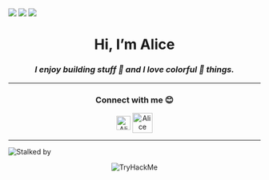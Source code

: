 <a href="https://busralcinar.github.io/" target="blank">
<img align="center" src="https://img.icons8.com/nolan/64/darth-vader.png"/></a>
<a href="https://busralcinar.github.io/" target="blank">
<img align="center" src="https://img.icons8.com/nolan/64/r2-d2.png"/></a>
<a href="https://busralcinar.github.io/" target="blank">
<img align="center" src="https://img.icons8.com/nolan/64/mando.png"/></a>
<h1 align="center"> Hi, I’m Alice </h1> 
<i><h3 align="center"> I enjoy building stuff 🦄 and I love colorful 🎨 things. <br> </h3> </i> 
<hr/> 
<h3 align="center">Connect with me 😊</h3>
<p align="center">
<a href="https://www.instagram.com/jpkokeshi/" target="blank">
<img align="center" src="https://img.icons8.com/doodle/48/000000/instagram-new.png" width="28px" alt="Alice Busra Alcinar Instagram"/></a>
<a href="https://twitter.com/busralcinar" target="blank">
<img align="center" src="https://img.icons8.com/doodle/48/000000/twitter--v1.png" width="40px" alt="Alice Busra Alcinar Twitter"/></a>
</p>
<hr/> 

![Stalked by](https://komarev.com/ghpvc/?username=DarkStark9000&color=6c5eff)

<p align="center">
<img src="https://tryhackme-badges.s3.amazonaws.com/busralcinar.png" alt="TryHackMe">
</p>
